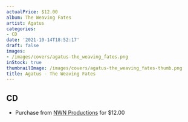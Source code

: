 ```yaml
---
actualPrice: $12.00
album: The Weaving Fates
artist: Agatus
categories:
- CD
date: '2021-10-14T18:52:17'
draft: false
images:
- /images/covers/agatus-the_weaving_fates.png
inStock: true
thumbnailImage: /images/covers/agatus-the_weaving_fates-thumb.png
title: Agatus - The Weaving Fates
---
```


## CD
* Purchase from [NWN Productions](http://shop.nwnprod.com/index.php?route=product/product&path=93&product_id=18153&sort=pd.name&order=ASC) for $12.00
